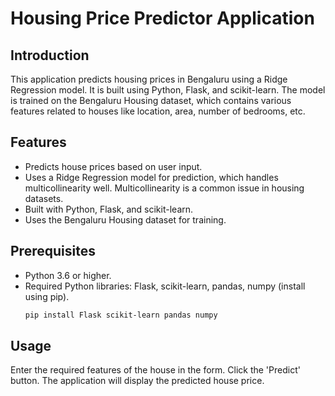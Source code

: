 # Housing Price Predictor Application
## Introduction

This application predicts housing prices in Bengaluru using a Ridge Regression model. It is built using Python, Flask, and scikit-learn. The model is trained on the Bengaluru Housing dataset, which contains various features related to houses like location, area, number of bedrooms, etc.

## Features

- Predicts house prices based on user input.
- Uses a Ridge Regression model for prediction, which handles multicollinearity well. Multicollinearity is a common issue in housing datasets.
- Built with Python, Flask, and scikit-learn.
- Uses the Bengaluru Housing dataset for training.

## Prerequisites

- Python 3.6 or higher.
- Required Python libraries: Flask, scikit-learn, pandas, numpy (install using pip).
  ```bash
  pip install Flask scikit-learn pandas numpy

## Usage
Enter the required features of the house in the form.
Click the 'Predict' button.
The application will display the predicted house price.
